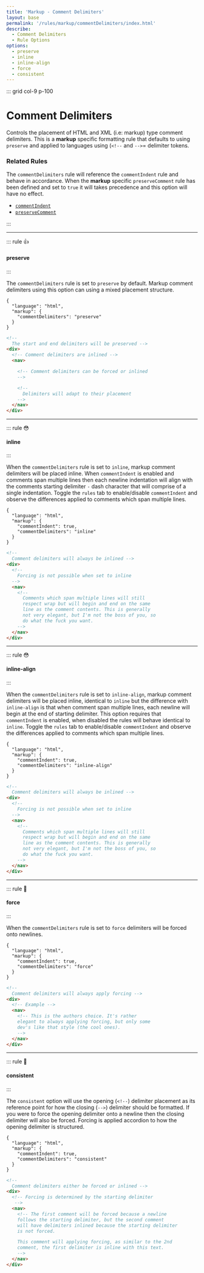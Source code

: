 ```yaml
---
title: 'Markup - Comment Delimiters'
layout: base
permalink: '/rules/markup/commentDelimiters/index.html'
describe:
  - Comment Delimiters
  - Rule Options
options:
  - preserve
  - inline
  - inline-align
  - force
  - consistent
---
```


::: grid col-9 p-100

# Comment Delimiters

Controls the placement of HTML and XML (i.e: markup) type comment delimiters. This is a **markup** specific formatting rule that defaults to using `preserve` and applied to languages using (`<!--` and `-->`= delimiter tokens.

### Related Rules

The `commentDelimiters` rule will reference the `commentIndent` rule and behave in accordance. When the **markup** specific `preserveComment` rule has been defined and set to `true` it will takes precedence and this option will have no effect.

- [`commentIndent`](/rules/markup/commentIndent)
- [`preserveComment`](/rules/markup/preserveComment)

:::

---

::: rule 👍

#### preserve

:::

The `commentDelimiters` rule is set to `preserve` by default. Markup comment delimiters using this option can using a mixed placement structure.

<!-- RULES ARE REQUIRED -->

```json:rules
{
  "language": "html",
  "markup": {
    "commentDelimiters": "preserve"
  }
}
```

<!-- prettier-ignore -->
```html
<!--
  The start and end delimiters will be preserved -->
<div>
  <!-- Comment delimiters are inlined -->
  <nav>

    <!-- Comment delimiters can be forced or inlined
    -->

    <!--
      Delimiters will adapt to their placement
    -->
  </nav>
</div>
```

---

::: rule 😳

#### inline

:::

When the `commentDelimiters` rule is set to `inline`, markup comment delimiters will be placed inline. When `commentIndent` is enabled and comments span multiple lines then each newline indentation will align with the comments starting delimiter `-` dash character that will comprise of a single indentation. Toggle the `rules` tab to enable/disable `commentIndent` and observe the differences applied to comments which span multiple lines.

```json:rules
{
  "language": "html",
  "markup": {
    "commentIndent": true,
    "commentDelimiters": "inline"
  }
}
```

<!-- prettier-ignore -->
```html
<!--
  Comment delimiters will always be inlined -->
<div>
  <!--
    Forcing is not possible when set to inline
  -->
  <nav>
    <!--
      Comments which span multiple lines will still
      respect wrap but will begin and end on the same
      line as the comment contents. This is generally
      not very elegant, but I'm not the boss of you, so
      do what the fuck you want.
    -->
  </nav>
</div>
```

---

::: rule 😳

#### inline-align

:::

When the `commentDelimiters` rule is set to `inline-align`, markup comment delimiters will be placed inline, identical to `inline` but the difference with `inline-align` is that when comment span multiple lines, each newline will begin at the end of starting delimiter. This option requires that `commentIndent` is enabled, when disabled the rules will behave identical to `inline`. Toggle the `rules` tab to enable/disable `commentIndent` and observe the differences applied to comments which span multiple lines.

```json:rules
{
  "language": "html",
  "markup": {
    "commentIndent": true,
    "commentDelimiters": "inline-align"
  }
}
```

<!-- prettier-ignore -->
```html
<!--
  Comment delimiters will always be inlined -->
<div>
  <!--
    Forcing is not possible when set to inline
  -->
  <nav>
    <!--
      Comments which span multiple lines will still
      respect wrap but will begin and end on the same
      line as the comment contents. This is generally
      not very elegant, but I'm not the boss of you, so
      do what the fuck you want.
    -->
  </nav>
</div>
```

---

::: rule 🙌

#### force

:::

When the `commentDelimiters` rule is set to `force` delimiters will be forced onto newlines.

```json:rules
{
  "language": "html",
  "markup": {
    "commentIndent": true,
    "commentDelimiters": "force"
  }
}
```

<!-- prettier-ignore -->
```html
<!--
  Comment delimiters will always apply forcing -->
<div>
  <!-- Example -->
  <nav>
    <!-- This is the authors choice. It's rather
    elegant to always applying forcing, but only some
    dev's like that style (the cool ones).
    -->
  </nav>
</div>
```

---

::: rule 🤡

#### consistent

:::

The `consistent` option will use the opening (`<!--`) delimiter placement as its reference point for how the closing (`-->`) delimiter should be formatted. If you were to force the opening delimiter onto a newline then the closing delimiter will also be forced. Forcing is applied accordion to how the opening delimiter is structured.

```json:rules
{
  "language": "html",
  "markup": {
    "commentIndent": true,
    "commentDelimiters": "consistent"
  }
}
```

<!-- prettier-ignore -->
```html
<!--
  Comment delimiters either be forced or inlined -->
<div>
  <!-- Forcing is determined by the starting delimiter
   -->
  <nav>
    <!-- The first comment will be forced because a newline
    follows the starting delimiter, but the second comment
    will have delimiters inlined because the starting delimiter
    is not forced.

    This comment will applying forcing, as similar to the 2nd
    comment, the first delimiter is inline with this text.
    -->
  </nav>
</div>
```
